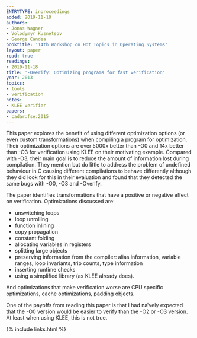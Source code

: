 ```yaml
---
ENTRYTYPE: inproceedings
added: 2019-11-18
authors:
- Jonas Wagner
- Volodymyr Kuznetsov
- George Candea
booktitle: '14th Workshop on Hot Topics in Operating Systems'
layout: paper
read: true
readings:
- 2019-11-18
title: '-Overify: Optimizing programs for fast verification'
year: 2013
topics:
- tools
- verification
notes:
- KLEE verifier
papers:
- cadar:fse:2015
---
```


This paper explores the benefit of using different optimization options (or
even custom transformations) when compiling a program for optimization.
Their optimization options are over 5000x better than -O0 and 14x better than -O3
for verification using KLEE on their motivating example.
Compared with -O3, their main goal is to reduce the amount of information lost
during compilation.
They mention but do little to address the problem of undefined behaviour in C
causing different compilations to behave differently although they
did look for this in their evaluation and found that
they detected the same bugs with -O0, -O3 and -Overify.

The paper identifies transformations that have a positive or negative effect on verification.
Optimizations discussed are:

- unswitching loops
- loop unrolling
- function inlining
- copy propagation
- constant folding
- allocating variables in registers
- splitting large objects
- preserving information from the compiler: alias information, variable ranges, loop invariants, trip counts, type information
- inserting runtime checks
- using a simplified library (as KLEE already does).

And optimizations that make verification worse are CPU specific optimizations, cache optimizations, padding objects.

One of the payoffs from reading this paper is that I had naïvely expected that
the -O0 version would be easier to verify than the -O2 or -O3 version.  At
least when using KLEE, this is not true.

{% include links.html %}
